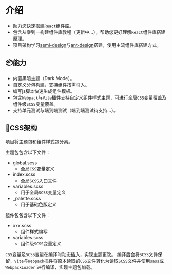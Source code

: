 # 介绍

-   助力您快速搭建`React`组件库。
-   包含从零到一构建组件库教程（更新中...），帮助您更好理解`React`组件库搭建原理。
-   项目架构学习[semi-design](https://github.com/DouyinFE/semi-design)与[ant-design](https://github.com/ant-design/ant-design)搭建，使用主流组件库搭建方式。

## 📦能力

-   内置黑暗主题（Dark Mode）。
-   自定义分包构建，支持组件按需引入。
-   编写js脚本快速生成组件模板。
-   包含`Webpack`与`Vite`插件支持自定义组件样式主题，可进行全局`CSS`变量覆盖及组件级`SCSS`变量覆盖。
-   支持单元测试与端到端测试（端到端测试待支持...）。

## 🚀CSS架构

项目将主题包和组件样式包分离。

主题包包含以下文件：

-   global.scss
    -   全局`CSS`变量定义
-   index.scss
    -   全局`SCSS`入口文件
-   variables.scss
    -   用于全局`SCSS`变量定义
-   \_palette.scss
    -   用于基础色版定义

组件包包含以下文件：

-   xxx.scss
    -   组件样式编写
-   variables.scss
    -   组件级`SCSS`变量定义

`CSS`变量及`SCSS`变量在编译时动态插入，实现主题更改。
编译后会将`SCSS`文件保留，`Vite`与`Webpack`插件将原本读取的`CSS`文件转化为读取`SCSS`文件并使用`sass`或`WebpackLoader`
进行编译，实现主题包加载。
